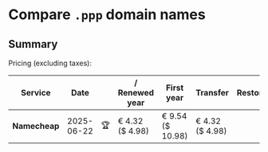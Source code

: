 # Compare `.ppp` domain names

## Summary

Pricing (excluding taxes):

| Service | Date |  | / Renewed year | First year | Transfer | Restoration |
|--|--|--|--|--|--|--|
| **Namecheap** | 2025-06-22 | 🏆 | € 4.32<br>($ 4.98) | € 9.54<br>($ 10.98) | € 4.32<br>($ 4.98) |  |
